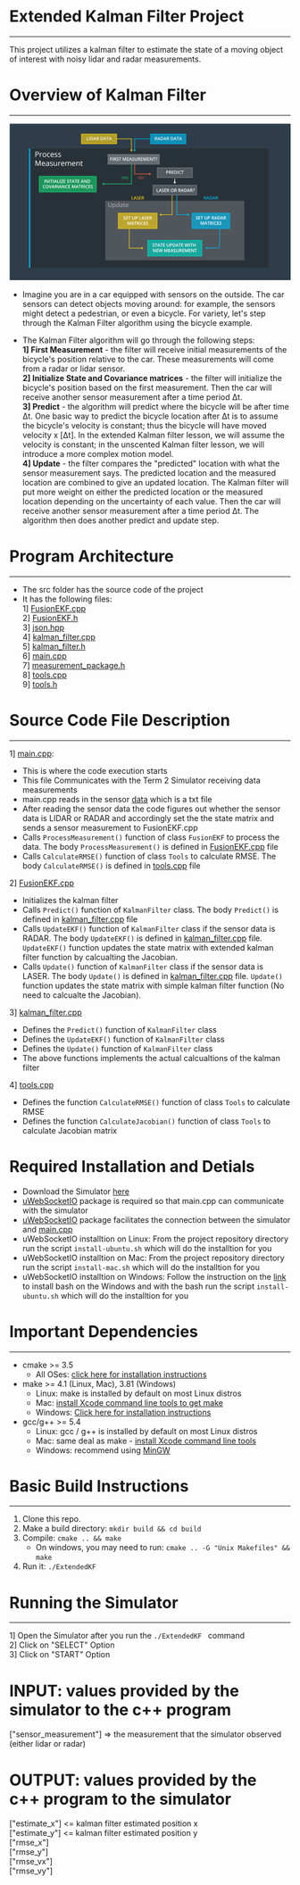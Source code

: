 # Extended Kalman Filter Project 
----
This project utilizes a kalman filter to estimate the state of a moving object of interest with noisy lidar and radar measurements.

# Overview of Kalman Filter
----

[image1]: ./Docs/kalman_filter_algo.PNG "Kalman Filter"

![Kalman Filter Overview][image1]

- Imagine you are in a car equipped with sensors on the outside. The car sensors can detect objects moving around: for example, the sensors might detect a pedestrian, or even a bicycle. For variety, let's step through the Kalman Filter algorithm using the bicycle example.

- The Kalman Filter algorithm will go through the following steps:   
     **1] First Measurement** - the filter will receive initial measurements of the bicycle's position relative to the car. These measurements will come from a radar or lidar sensor.    
     **2] Initialize State and Covariance matrices** - the filter will initialize the bicycle's position based on the first measurement. Then the car will receive another sensor measurement after a time period Δt.   
     **3] Predict** - the algorithm will predict where the bicycle will be after time Δt. One basic way to predict the bicycle location after Δt is to assume the bicycle's velocity is constant; thus the bicycle will have moved velocity x [Δt]. In the extended Kalman filter lesson, we will assume the velocity is constant; in the unscented Kalman filter lesson, we will introduce a more complex motion model.     
     **4] Update** - the filter compares the "predicted" location with what the sensor measurement says. The predicted location and the measured location are combined to give an updated location. The Kalman filter will put more weight on either the predicted location or the measured location depending on the uncertainty of each value. Then the car will receive another sensor measurement after a time period Δt. The algorithm then does another predict and update step.   


# Program Architecture
----

- The src folder has the source code of the project
- It has the following files:	  
  1] [FusionEKF.cpp](https://github.com/jayshah19949596/Extended-Kalman-Filter/blob/master/src/FusionEKF.cpp)     	  
  2] [FusionEKF.h](https://github.com/jayshah19949596/Extended-Kalman-Filter/blob/master/src/FusionEKF.h)              
  3] [json.hpp](https://github.com/jayshah19949596/Extended-Kalman-Filter/blob/master/src/json.hpp) 	  
  4] [kalman_filter.cpp](https://github.com/jayshah19949596/Extended-Kalman-Filter/blob/master/src/kalman_filter.cpp)	        
  5] [kalman_filter.h](https://github.com/jayshah19949596/Extended-Kalman-Filter/blob/master/src/kalman_filter.h)	            
  6] [main.cpp](https://github.com/jayshah19949596/Extended-Kalman-Filter/blob/master/src/main.cpp) 	        
  7] [measurement_package.h](https://github.com/jayshah19949596/Extended-Kalman-Filter/blob/master/src/measurement_package.h)         
  8] [tools.cpp](https://github.com/jayshah19949596/Extended-Kalman-Filter/blob/master/src/tools.cpp)      
  9] [tools.h](https://github.com/jayshah19949596/Extended-Kalman-Filter/blob/master/src/tools.h)       
  
# Source Code File Description
----
1] [main.cpp](https://github.com/jayshah19949596/Extended-Kalman-Filter/blob/master/src/main.cpp):
   - This is where the code execution starts
   - This file Communicates with the Term 2 Simulator receiving data measurements
   - main.cpp reads in the sensor [data](https://github.com/jayshah19949596/Extended-Kalman-Filter/blob/master/data/obj_pose-laser-radar-synthetic-input.txt) which is a txt file  
   - After reading the sensor data the code figures out whether the sensor data is LIDAR or RADAR and accordingly set the the state matrix and sends a sensor measurement to FusionEKF.cpp
   - Calls `ProcessMeasurement()` function of class `FusionEKF` to process the data. The body `ProcessMeasurement()` is defined in [FusionEKF.cpp](https://github.com/jayshah19949596/Extended-Kalman-Filter/blob/master/src/FusionEKF.cpp) file 
   - Calls `CalculateRMSE()` function of class `Tools` to calculate RMSE. The body `CalculateRMSE()` is defined in [tools.cpp](https://github.com/jayshah19949596/Extended-Kalman-Filter/blob/master/src/tools.cpp) file 
   
2] [FusionEKF.cpp](https://github.com/jayshah19949596/Extended-Kalman-Filter/blob/master/src/FusionEKF.cpp)	
   - Initializes the kalman filter
   - Calls `Predict()` function of `KalmanFilter` class. The body `Predict()` is defined in [kalman_filter.cpp](https://github.com/jayshah19949596/Extended-Kalman-Filter/blob/master/src/kalman_filter.cpp) file
   - Calls `UpdateEKF()` function of `KalmanFilter` class if the sensor data is RADAR. The body `UpdateEKF()` is defined in [kalman_filter.cpp](https://github.com/jayshah19949596/Extended-Kalman-Filter/blob/master/src/kalman_filter.cpp) file. `UpdateEKF()` function updates the state matrix with extended kalman filter function by calcualting the Jacobian.   
   - Calls `Update()` function of `KalmanFilter` class if the sensor data is LASER. The body `Update()` is defined in [kalman_filter.cpp](https://github.com/jayshah19949596/Extended-Kalman-Filter/blob/master/src/kalman_filter.cpp) file. `Update()` function updates the state matrix with simple kalman filter function (No need to calcualte the Jacobian).
   
3] [kalman_filter.cpp](https://github.com/jayshah19949596/Extended-Kalman-Filter/blob/master/src/kalman_filter.cpp)
   - Defines the `Predict()` function of `KalmanFilter` class
   - Defines the `UpdateEKF()` function of `KalmanFilter` class
   - Defines the `Update()` function of `KalmanFilter` class
   - The above functions implements the actual calcualtions of the kalman filter 

4] [tools.cpp](https://github.com/jayshah19949596/Extended-Kalman-Filter/blob/master/src/tools.cpp) 
   - Defines the function `CalculateRMSE()` function of class `Tools` to calculate RMSE 
   - Defines the function `CalculateJacobian()` function of class `Tools` to calculate Jacobian matrix


# Required Installation and Detials

- Download the Simulator [here](https://github.com/udacity/self-driving-car-sim/releases)
- [uWebSocketIO](https://github.com/uNetworking/uWebSockets) package is required so that main.cpp can communicate with the simulator
- [uWebSocketIO](https://github.com/uNetworking/uWebSockets) package facilitates the connection between the simulator and [main.cpp](https://github.com/jayshah19949596/Extended-Kalman-Filter/blob/master/src/main.cpp)
- uWebSocketIO installtion on Linux: From the project repository directory run the script `install-ubuntu.sh` which will do the installtion for you
- uWebSocketIO installtion on Mac: From the project repository directory run the script `install-mac.sh` which will do the installtion for you
- uWebSocketIO installtion on Windows: Follow the instruction on the [link](https://www.howtogeek.com/249966/how-to-install-and-use-the-linux-bash-shell-on-windows-10) to install bash on the Windows and with the bash run the script `install-ubuntu.sh` which will do the installtion for you

# Important Dependencies
----
* cmake >= 3.5
  * All OSes: [click here for installation instructions](https://cmake.org/install/)
* make >= 4.1 (Linux, Mac), 3.81 (Windows)
  * Linux: make is installed by default on most Linux distros
  * Mac: [install Xcode command line tools to get make](https://developer.apple.com/xcode/features/)
  * Windows: [Click here for installation instructions](http://gnuwin32.sourceforge.net/packages/make.htm)
* gcc/g++ >= 5.4
  * Linux: gcc / g++ is installed by default on most Linux distros
  * Mac: same deal as make - [install Xcode command line tools](https://developer.apple.com/xcode/features/)
  * Windows: recommend using [MinGW](http://www.mingw.org/)
  
  
# Basic Build Instructions
----
1. Clone this repo.
2. Make a build directory: `mkdir build && cd build`
3. Compile: `cmake .. && make` 
   * On windows, you may need to run: `cmake .. -G "Unix Makefiles" && make`
4. Run it: `./ExtendedKF `


# Running the Simulator 
---

1] Open the Simulator after you run the `./ExtendedKF ` command   
2] Click on "SELECT" Option   
3] Click on "START" Option  


# INPUT: values provided by the simulator to the c++ program

["sensor_measurement"] => the measurement that the simulator observed (either lidar or radar)


# OUTPUT: values provided by the c++ program to the simulator

["estimate_x"] <= kalman filter estimated position x  
["estimate_y"] <= kalman filter estimated position y  
["rmse_x"]  
["rmse_y"]  
["rmse_vx"]  
["rmse_vy"]  
